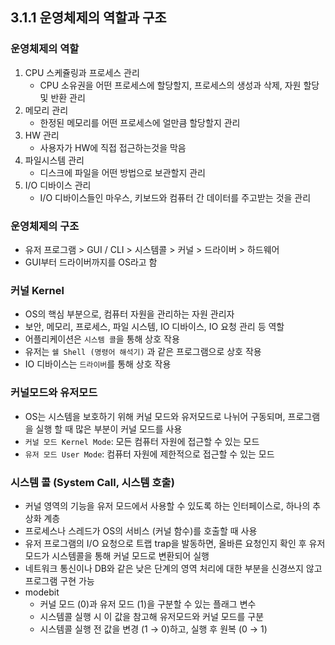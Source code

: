 ## 3.1.1 운영체제의 역할과 구조

### 운영체제의 역할

1. CPU 스케쥴링과 프로세스 관리
    - CPU 소유권을 어떤 프로세스에 할당할지, 프로세스의 생성과 삭제, 자원 할당 및 반환 관리
2. 메모리 관리
    - 한정된 메모리를 어떤 프로세스에 얼만큼 할당할지 관리
3. HW 관리
   - 사용자가 HW에 직접 접근하는것을 막음
4. 파일시스템 관리
    - 디스크에 파일을 어떤 방법으로 보관할지 관리
5. I/O 디바이스 관리
    - I/O 디바이스들인 마우스, 키보드와 컴퓨터 간 데이터를 주고받는 것을 관리

### 운영체제의 구조

- 유저 프로그램 > GUI / CLI > 시스템콜 > 커널 > 드라이버 > 하드웨어
- GUI부터 드라이버까지를 OS라고 함

### 커널 Kernel

- OS의 핵심 부분으로, 컴퓨터 자원을 관리하는 자원 관리자
- 보안, 메모리, 프로세스, 파일 시스템, IO 디바이스, IO 요청 관리 등 역할
- 어플리케이션은 `시스템 콜`을 통해 상호 작용
- 유저는 `쉘 Shell (명령어 해석기)` 과 같은 프로그램으로 상호 작용
- IO 디바이스는 `드라이버`를 통해 상호 작용

### 커널모드와 유저모드

- OS는 시스템을 보호하기 위해 커널 모드와 유저모드로 나뉘어 구동되며, 프로그램을 실행 할 때 많은 부분이 커널 모드를 사용
- `커널 모드 Kernel Mode`: 모든 컴퓨터 자원에 접근할 수 있는 모드
- `유저 모드 User Mode`:  컴퓨터 자원에 제한적으로 접근할 수 있는 모드

### 시스템 콜 (System Call, 시스템 호출)

- 커널 영역의 기능을 유저 모드에서 사용할 수 있도록 하는 인터페이스로, 하나의 추상화 계층
- 프로세스나 스레드가 OS의 서비스 (커널 함수)를 호출할 때 사용
- 유저 프로그램의 I/O 요청으로 트랩 trap을 발동하면, 올바른 요청인지 확인 후 유저 모드가 시스템콜을 통해 커널 모드로 변환되어 실행
- 네트워크 통신이나 DB와 같은 낮은 단계의 영역 처리에 대한 부분을 신경쓰지 않고 프로그램 구현 가능
- modebit
    - 커널 모드 (0)과 유저 모드 (1)을 구분할 수 있는 플래그 변수
    - 시스템콜 실행 시 이 값을 참고해 유저모드와 커널 모드를 구분
    - 시스템콜 실행 전 값을 변경 (1 → 0)하고, 실행 후 원복 (0 →  1)